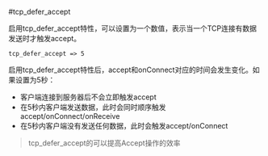 #tcp_defer_accept

启用tcp_defer_accept特性，可以设置为一个数值，表示当一个TCP连接有数据发送时才触发accept。
```
tcp_defer_accept => 5
```
启用tcp_defer_accept特性后，accept和onConnect对应的时间会发生变化。如果设置为5秒：

* 客户端连接到服务器后不会立即触发accept
* 在5秒内客户端发送数据，此时会同时顺序触发accept/onConnect/onReceive
* 在5秒内客户端没有发送任何数据，此时会触发accept/onConnect

> tcp_defer_accept的可以提高Accept操作的效率

